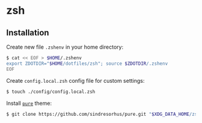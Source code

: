 # zsh

## Installation

Create new file `.zshenv` in your home directory:

```bash
$ cat << EOF > $HOME/.zshenv
export ZDOTDIR="$HOME/dotfiles/zsh"; source $ZDOTDIR/.zshenv
EOF
```

Create `config.local.zsh` config file for custom settings:

```bash
$ touch ./config/config.local.zsh
```

Install [`pure`](https://github.com/sindresorhus/pure) theme:

```bash
$ git clone https://github.com/sindresorhus/pure.git "$XDG_DATA_HOME/zsh/prompts/pure"
```
